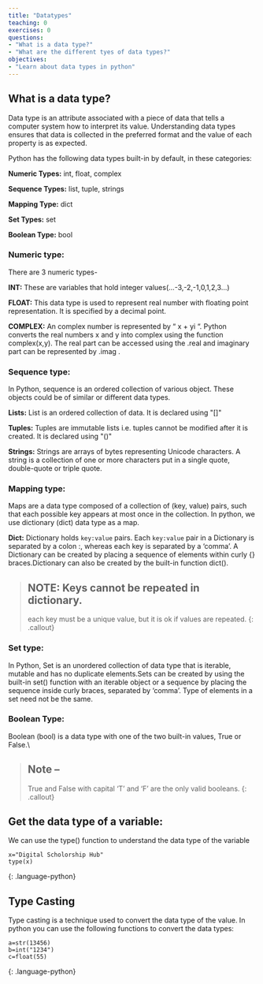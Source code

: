 ```yaml
---
title: "Datatypes"
teaching: 0
exercises: 0
questions:
- "What is a data type?"
- "What are the different tyes of data types?"
objectives:
- "Learn about data types in python"
---
```


## What is a data type?
Data type is an attribute associated with a piece of data that tells a computer system how to interpret its value. Understanding data types ensures that data is collected in the preferred format and the value of each property is as expected.

Python has the following data types built-in by default, in these categories:


**Numeric Types:**	int, float, complex


**Sequence Types:**	list, tuple, strings


**Mapping Type:**	dict


**Set Types:**	set


**Boolean Type:**	bool




### Numeric type:


There are 3 numeric types-


**INT:** These are variables that hold integer values(...-3,-2,-1,0,1,2,3...)


**FLOAT:** This data type is used to represent real number with floating point representation. It is specified by a decimal point. 


**COMPLEX:** An complex number is represented by “ x + yi “. Python converts the real numbers x and y into complex using the function complex(x,y). The real part can be accessed using the .real and imaginary part can be represented by .imag .




### Sequence type:
In Python, sequence is an ordered collection of various object. These objects could be of similar or different data types. 


**Lists:** List is an ordered collection of data. It is declared using "[]"


**Tuples:** Tuples are immutable lists i.e. tuples cannot be modified after it is created. It is declared using "()"


**Strings:** Strings are arrays of bytes representing Unicode characters. A string is a collection of one or more characters put in a single quote, double-quote or triple quote.



### Mapping type:


Maps are a data type composed of a collection of (key, value) pairs, such that each possible key appears at most once in the collection. In python, we use dictionary (dict) data type as a map. 

**Dict:** Dictionary holds `key:value` pairs. Each `key:value` pair in a Dictionary is separated by a colon :, whereas each key is separated by a ‘comma’. A Dictionary can be created by placing a sequence of elements within curly {} braces.Dictionary can also be created by the built-in function dict().


> ## NOTE: Keys cannot be repeated in dictionary.
> each key must be a unique value, but it is ok if values are repeated.
{: .callout}

### Set type:


In Python, Set is an unordered collection of data type that is iterable, mutable and has no duplicate elements.Sets can be created by using the built-in set() function with an iterable object or a sequence by placing the sequence inside curly braces, separated by ‘comma’. Type of elements in a set need not be the same.

### Boolean Type:


Boolean (bool) is a data type with one of the two built-in values, True or False.\

> ## Note – 
> True and False with capital ‘T’ and ‘F’ are the only valid booleans.
{: .callout}



## Get the data type of a variable:
We can use the type() function to understand the data type of the variable

~~~
x="Digital Scholorship Hub"
type(x)
~~~
{: .language-python}

## Type Casting
Type casting is a technique used to convert the data type of the value. In python you can use the following functions to convert the data types:
~~~
a=str(13456)
b=int("1234")
c=float(55)
~~~
{: .language-python}



